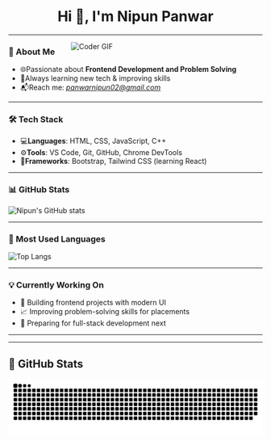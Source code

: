 <h1 align="center">Hi 👋, I'm Nipun Panwar</h1>

---

<img align="right" src="https://raw.githubusercontent.com/abhisheknaiidu/abhisheknaiidu/master/code.gif" alt="Coder GIF" width="380"/>

### 🚀 About Me

- 🌐Passionate about **Frontend Development and Problem Solving**
- 🧩Always learning new tech & improving skills
- 📬Reach me: *panwarnipun02@gmail.com*

---

### 🛠️ Tech Stack

- 💻**Languages**: HTML, CSS, JavaScript, C++
- ⚙️**Tools**: VS Code, Git, GitHub, Chrome DevTools
- 🧰**Frameworks**: Bootstrap, Tailwind CSS (learning React)

---

### 📊 GitHub Stats

![Nipun's GitHub stats](https://github-readme-stats.vercel.app/api?username=nipunpanwar02&show_icons=true&theme=github_dark)

---

### 🧠 Most Used Languages

![Top Langs](https://github-readme-stats.vercel.app/api/top-langs/?username=nipunpanwar02&layout=compact&theme=merko)

---

### 💡 Currently Working On

- 🔧 Building frontend projects with modern UI  
- 📈 Improving problem-solving skills for placements  
- 🚀 Preparing for full-stack development next

---
---

## 🧩 GitHub Stats

![Snake animation](https://raw.githubusercontent.com/nipunpanwar02/snk/output/github-contribution-grid-snake.svg)
